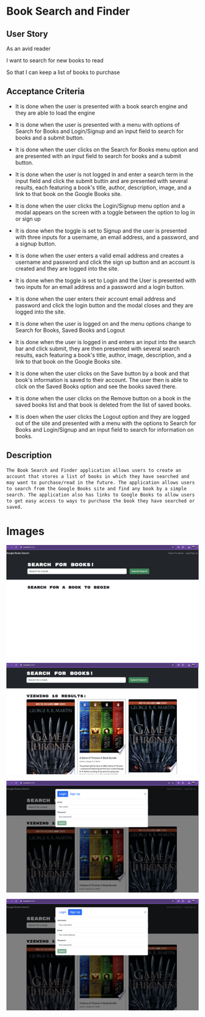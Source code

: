 # Book Search and Finder

## User Story 

As an avid reader

I want to search for new books to read

So that I can keep a list of books to purchase

## Acceptance Criteria

* It is done when the user is presented with a book search engine and they are able to load the engine

* It is done when the user is presented with a menu with options of Search for Books and Login/Signup and an input field to search for books and a submit button.

* It is done when the user clicks on the Search for Books menu option and are presented with an input field to search for books and a submit button.

* It is done when the user is not logged in and enter a search term in the input field and click the submit buttin and are presented with several results, each featuring a book's title, author, description, image, and a link to that book on the Google Books site.

* It is done when the user clicks the Login/Signup menu option and a modal appears on the screen with a toggle between the option to log in or sign up

* It is done when the toggle is set to Signup and the user is presented with three inputs for a username, an email address, and a password, and a signup button. 

* It is done when the user enters a valid email address and creates a username and password and click the sign up button and an account is created and they are logged into the site.

* It is done when the toggle is set to Login and the User is presented with two inputs for an email address and a password and a login button.

* It is done when the user enters their account email address and password and click the login button and the modal closes and they are logged into the site.

* It is done when the user is logged on and the menu options change to Search for Books, Saved Books and Logout

* It is done when the user is logged in and enters an input into the search bar and click submit, they are then presented with several search results, each featuring a book's title, author, image, description, and a link to that book on the Google Books site.

* It is done when the user clicks on the Save button by a book and that book's information is saved to their account. The user then is able to click on the Saved Books option and see the books saved there.

*  It is done when the user clicks on the Remove button on a book in the saved books list and that book is deleted from the list of saved books.

* It is doen when the user clicks the Logout option and they are logged out of the site and presented with a menu with the options to Search for Books and Login/Signup and an input field to search for information on books.

## Description

    The Book Search and Finder application allows users to create an account that stores a list of books in which they have searched and may want to purchase/read in the future. The application allows users to search from the Google Books site and find any book by a simple search. The application also has links to Google Books to allow users to get easy access to ways to purchase the book they have searched or saved.

# Images

![Opening Page](/client/src/assets/images/Open.png)

![Results Page](/client/src/assets/images/results.png)

![Login Modal](/client/src/assets/images/login.png)

![SignUp Modal](/client/src/assets/images/signup.png)